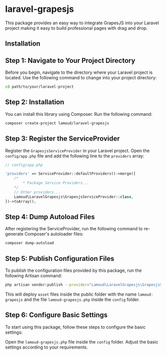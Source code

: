 # laravel-grapesjs
This package provides an easy way to integrate GrapesJS into your Laravel project making it easy to build professional pages with drag and drop.
## Installation

## Step 1: Navigate to Your Project Directory

Before you begin, navigate to the directory where your Laravel project is located. Use the following command to change into your project directory:

```bash
cd path/to/your/laravel-project
```

## Step 2: Installation

You can install this library using Composer. Run the following command:

```bash
composer create-project lamoud/laravel-grapesjs
```

## Step 3: Register the ServiceProvider

Register the `GrapesjsServiceProvider` in your Laravel project. Open the `config/app.php` file and add the following line to the `providers` array:

```php
// config/app.php

'providers' => ServiceProvider::defaultProviders()->merge([
    /*
        * Package Service Providers...
    */
    // Other providers...
    Lamoud\LaravelGrapesjs\GrapesjsServiceProvider::class,
])->toArray(),
```

## Step 4: Dump Autoload Files
After registering the ServiceProvider, run the following command to re-generate Composer's autoloader files:

```bash
composer dump-autoload
```

## Step 5: Publish Configuration Files
To publish the configuration files provided by this package, run the following Artisan command:

```bash
php artisan vendor:publish --provider="Lamoud\LaravelGrapesjs\GrapesjsServiceProvider"
```
This will deploy `asset` files inside the public folder with the name `lamoud-grapesjs` and the file `lamoud-grapesjs.php` inside the `config` folder.

## Step 6: Configure Basic Settings
To start using this package, follow these steps to configure the basic settings:

Open the `lamoud-grapesjs.php` file inside the `config` folder. Adjust the basic settings according to your requirements.